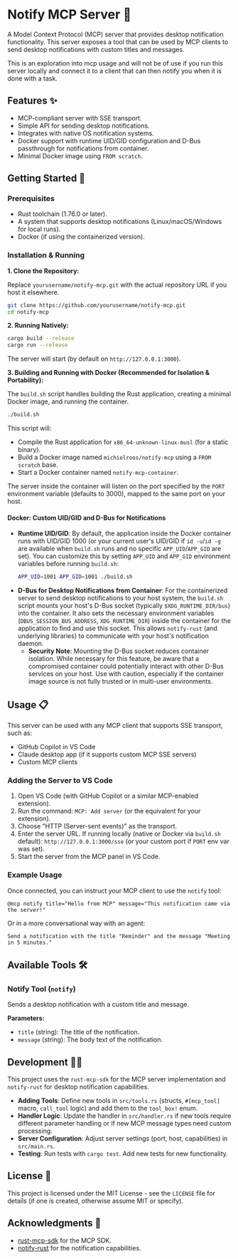 # Notify MCP Server 🔔

A Model Context Protocol (MCP) server that provides desktop notification functionality. This server exposes a tool that can be used by MCP clients to send desktop notifications with custom titles and messages.

This is an exploration into mcp usage and will not be of use if you run this server locally and connect it to a client that can then notify you when it is done with a task.

## Features ✨

- MCP-compliant server with SSE transport.
- Simple API for sending desktop notifications.
- Integrates with native OS notification systems.
- Docker support with runtime UID/GID configuration and D-Bus passthrough for notifications from container.
- Minimal Docker image using `FROM scratch`.

## Getting Started 🚀

### Prerequisites

- Rust toolchain (1.76.0 or later).
- A system that supports desktop notifications (Linux/macOS/Windows for local runs).
- Docker (if using the containerized version).

### Installation & Running

**1. Clone the Repository:**

Replace `yourusername/notify-mcp.git` with the actual repository URL if you host it elsewhere.
```bash
git clone https://github.com/yourusername/notify-mcp.git
cd notify-mcp
```

**2. Running Natively:**

```bash
cargo build --release
cargo run --release
```
The server will start (by default on `http://127.0.0.1:3000`).

**3. Building and Running with Docker (Recommended for Isolation & Portability):**

The `build.sh` script handles building the Rust application, creating a minimal Docker image, and running the container.

```bash
./build.sh
```
This script will:
- Compile the Rust application for `x86_64-unknown-linux-musl` (for a static binary).
- Build a Docker image named `michielroos/notify-mcp` using a `FROM scratch` base.
- Start a Docker container named `notify-mcp-container`.

The server inside the container will listen on the port specified by the `PORT` environment variable (defaults to 3000), mapped to the same port on your host.

#### Docker: Custom UID/GID and D-Bus for Notifications

-   **Runtime UID/GID**: By default, the application inside the Docker container runs with UID/GID 1000 (or your current user's UID/GID if `id -u`/`id -g` are available when `build.sh` runs and no specific `APP_UID`/`APP_GID` are set). You can customize this by setting `APP_UID` and `APP_GID` environment variables before running `build.sh`:
    ```bash
    APP_UID=1001 APP_GID=1001 ./build.sh
    ```
-   **D-Bus for Desktop Notifications from Container**: For the containerized server to send desktop notifications to your host system, the `build.sh` script mounts your host's D-Bus socket (typically `$XDG_RUNTIME_DIR/bus`) into the container. It also sets the necessary environment variables (`DBUS_SESSION_BUS_ADDRESS`, `XDG_RUNTIME_DIR`) inside the container for the application to find and use this socket. This allows `notify-rust` (and underlying libraries) to communicate with your host's notification daemon.
    -   **Security Note**: Mounting the D-Bus socket reduces container isolation. While necessary for this feature, be aware that a compromised container could potentially interact with other D-Bus services on your host. Use with caution, especially if the container image source is not fully trusted or in multi-user environments.

## Usage 📋

This server can be used with any MCP client that supports SSE transport, such as:

- GitHub Copilot in VS Code
- Claude desktop app (if it supports custom MCP SSE servers)
- Custom MCP clients

### Adding the Server to VS Code

1.  Open VS Code (with GitHub Copilot or a similar MCP-enabled extension).
2.  Run the command: `MCP: Add server` (or the equivalent for your extension).
3.  Choose "HTTP (Server-sent events)" as the transport.
4.  Enter the server URL. If running locally (native or Docker via `build.sh` default): `http://127.0.0.1:3000/sse` (or your custom port if `PORT` env var was set).
5.  Start the server from the MCP panel in VS Code.

### Example Usage

Once connected, you can instruct your MCP client to use the `notify` tool:

```
@mcp notify title="Hello from MCP" message="This notification came via the server!"
```
Or in a more conversational way with an agent:
```
Send a notification with the title "Reminder" and the message "Meeting in 5 minutes."
```

## Available Tools 🛠️

### Notify Tool (`notify`)

Sends a desktop notification with a custom title and message.

**Parameters:**
-   `title` (string): The title of the notification.
-   `message` (string): The body text of the notification.

## Development 👨‍💻

This project uses the `rust-mcp-sdk` for the MCP server implementation and `notify-rust` for desktop notification capabilities.

-   **Adding Tools**: Define new tools in `src/tools.rs` (structs, `#[mcp_tool]` macro, `call_tool` logic) and add them to the `tool_box!` enum.
-   **Handler Logic**: Update the handler in `src/handler.rs` if new tools require different parameter handling or if new MCP message types need custom processing.
-   **Server Configuration**: Adjust server settings (port, host, capabilities) in `src/main.rs`.
-   **Testing**: Run tests with `cargo test`. Add new tests for new functionality.

## License 📄

This project is licensed under the MIT License - see the `LICENSE` file for details (if one is created, otherwise assume MIT or specify).

## Acknowledgments 🙏

-   [rust-mcp-sdk](https://github.com/rust-mcp-stack/rust-mcp-sdk) for the MCP SDK.
-   [notify-rust](https://github.com/hoodie/notify-rust) for the notification capabilities. 